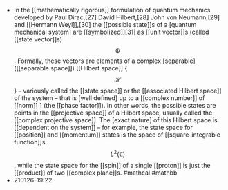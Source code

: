 - In the [[mathematically rigorous]] formulation of quantum mechanics developed by Paul Dirac,[27] David Hilbert,[28] John von Neumann,[29] and [[Hermann Weyl]],[30] the [[possible state]]s of a [quantum mechanical system] are [[symbolized]][31] as [[unit vector]]s (called [[state vector]]s) $$\displaystyle \psi$$. Formally, these vectors are elements of a complex [separable]([[separable space]]) [[Hilbert space]] {$$\displaystyle {\mathcal {H}}$$} – variously called the [[state space]] or the [[associated Hilbert space]] of the system – that is [well defined] up to a [[complex number]] of [[norm]] 1 (the [[phase factor]]). In other words, the possible states are points in the [[projective space]] of a Hilbert space, usually called the [[complex projective space]]. The [exact nature] of this Hilbert space is [[dependent on the system]] – for example, the state space for [[position]] and [[momentum]] states is the space of [[square-integrable function]]s $$\displaystyle L^{2}(\mathbb {C} )$$, while the state space for the [[spin]] of a single [[proton]] is just the [[product]] of two [[complex plane]]s. #mathcal #mathbb
- 210126-19:22
